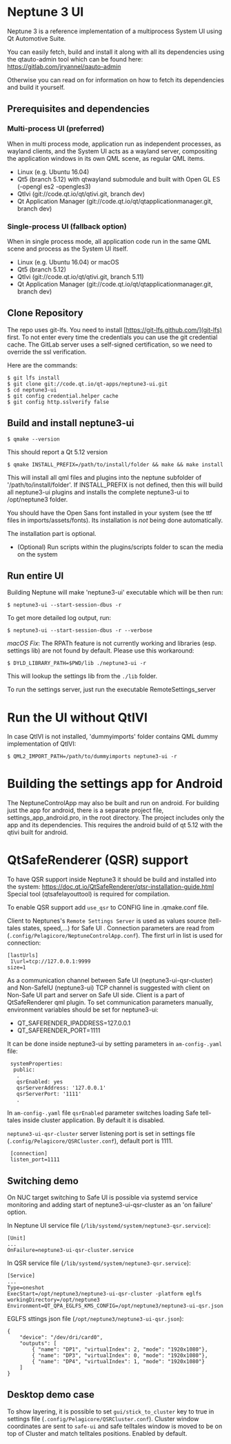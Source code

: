 # Neptune 3 UI

Neptune 3 is a reference implementation of a multiprocess System UI using Qt Automotive Suite.

You can easily fetch, build and install it along with all its dependencies using the qtauto-admin tool which can be found here:
https://gitlab.com/jryannel/qauto-admin

Otherwise you can read on for information on how to fetch its dependencies and build it yourself.

## Prerequisites and dependencies

### Multi-process UI (preferred)

When in multi process mode, application run as independent processes, as wayland clients,
and the System UI acts as a wayland server, compositing the application windows in its own
QML scene, as regular QML items.

* Linux (e.g. Ubuntu 16.04)
* Qt5 (branch 5.12) with qtwayland submodule and built with Open GL ES (-opengl es2 -opengles3)
* QtIvi (git://code.qt.io/qt/qtivi.git, branch dev)
* Qt Application Manager (git://code.qt.io/qt/qtapplicationmanager.git, branch dev)

### Single-process UI (fallback option)

When in single process mode, all application code run in the same QML scene and
process as the System UI itself.

* Linux (e.g. Ubuntu 16.04) or macOS
* Qt5 (branch 5.12)
* QtIvi (git://code.qt.io/qt/qtivi.git, branch 5.11)
* Qt Application Manager (git://code.qt.io/qt/qtapplicationmanager.git, branch dev)

## Clone Repository

The repo uses git-lfs. You need to install [https://git-lfs.github.com/](git-lfs) first. To not enter every time the credentials you can use the git credential cache. The GitLab server uses a self-signed certification, so we need to override the ssl verification.

Here are the commands:

    $ git lfs install
    $ git clone git://code.qt.io/qt-apps/neptune3-ui.git
    $ cd neptune3-ui
    $ git config credential.helper cache
    $ git config http.sslverify false

## Build and install neptune3-ui

    $ qmake --version

This should report a Qt 5.12 version

    $ qmake INSTALL_PREFIX=/path/to/install/folder && make && make install

This will install all qml files and plugins into the neptune subfolder of '/path/to/install/folder'. If INSTALL_PREFIX is not defined, then this will build all neptune3-ui plugins and installs the complete neptune3-ui to /opt/neptune3 folder.

You should have the Open Sans font installed in your system (see the ttf files in imports/assets/fonts). Its installation is *not* being done automatically.

The installation part is optional.

* (Optional) Run scripts within the plugins/scripts folder to scan the media on the system

## Run entire UI

Building Neptune will make 'neptune3-ui' executable which will be then run:

    $ neptune3-ui --start-session-dbus -r

To get more detailed log output, run:

    $ neptune3-ui --start-session-dbus -r --verbose

*macOS Fix*: The RPATh feature is not currently working and libraries (esp. settings lib) are not found by default. Please use this workaround:

    $ DYLD_LIBRARY_PATH=$PWD/lib ./neptune3-ui -r

This will lookup the settings lib from the `./lib` folder.

To run the settings server, just run the executable RemoteSettings_server

# Run the UI without QtIVI

In case QtIVI is not installed, 'dummyimports' folder contains QML dummy implementation of QtIVI:

    $ QML2_IMPORT_PATH=/path/to/dummyimports neptune3-ui -r

# Building the settings app for Android

The NeptuneControlApp may also be built and run on android. For building just the app for android, there is a separate project file, settings_app_android.pro, in the root directory. The project includes only the app and its dependencies. This requires the android build of qt 5.12 with the qtivi built for android.

# QtSafeRenderer (QSR) support

To have QSR support inside Neptune3 it should be build and installed into the system: https://doc.qt.io/QtSafeRenderer/qtsr-installation-guide.html
Special tool (qtsafelayouttool) is required for compilation.

To enable QSR support add `use_qsr` to CONFIG line in .qmake.conf file.

Client to Neptunes's `Remote Settings Server` is used as values source (tell-tales states, speed,...) for Safe UI . Connection parameters are read from (`.config/Pelagicore/NeptuneControlApp.conf`). The first url in list is used for connection:

```
[lastUrls]
 1\url=tcp://127.0.0.1:9999
size=1
```

As a communication channel between Safe UI (neptune3-ui-qsr-cluster) and Non-SafeIU (neptune3-ui) TCP channel is suggested with client on Non-Safe UI part and server on Safe UI side.
Client is a part of QtSafeRenderer qml plugin. To set communication parameters manually, environment variables should be set for neptune3-ui:

* QT_SAFERENDER_IPADDRESS=127.0.0.1
* QT_SAFERENDER_PORT=1111

It can be done inside neptune3-ui by setting parameters in `am-config-.yaml` file:
```
 systemProperties:
  public:
   .
   qsrEnabled: yes
   qsrServerAddress: '127.0.0.1'
   qsrServerPort: '1111'
   .
```
In `am-config-.yaml` file `qsrEnabled` parameter switches loading Safe tell-tales inside cluster application. By default it is disabled.

`neptune3-ui-qsr-cluster` server listening port is set in settings file (`.config/Pelagicore/QSRCluster.conf`), default port is 1111.
```
 [connection]
 listen_port=1111
```
## Switching demo

On NUC target switching to Safe UI is possible via systemd service monitoring and adding start of neptune3-ui-qsr-cluster as an 'on failure' option.

In Neptune UI service file (`/lib/systemd/system/neptune3-qsr.service`):
```
[Unit]
...
OnFailure=neptune3-ui-qsr-cluster.service
```
In QSR service file (`/lib/systemd/system/neptune3-qsr.service`):
```
[Service]
...
Type=oneshot
ExecStart=/opt/neptune3/neptune3-ui-qsr-cluster -platform eglfs
workingDirectory=/opt/neptune3
Environment=QT_QPA_EGLFS_KMS_CONFIG=/opt/neptune3/neptune3-ui-qsr.json
```
EGLFS sttings json file (`/opt/neptune3/neptune3-ui-qsr.json`):
```
{
    "device": "/dev/dri/card0",
    "outputs": [
        { "name": "DP1", "virtualIndex": 2, "mode": "1920x1080"},
        { "name": "DP3", "virtualIndex": 0, "mode": "1920x1080"},
        { "name": "DP4", "virtualIndex": 1, "mode": "1920x1080"}
    ]
}
```
## Desktop demo case

To show layering, it is possible to set `gui/stick_to_cluster` key to true in settings file (`.config/Pelagicore/QSRCluster.conf`). Cluster window coordinates are sent to `safe-ui` and safe telltales window is moved to be on top of Cluster and match telltales positions. Enabled by default.
